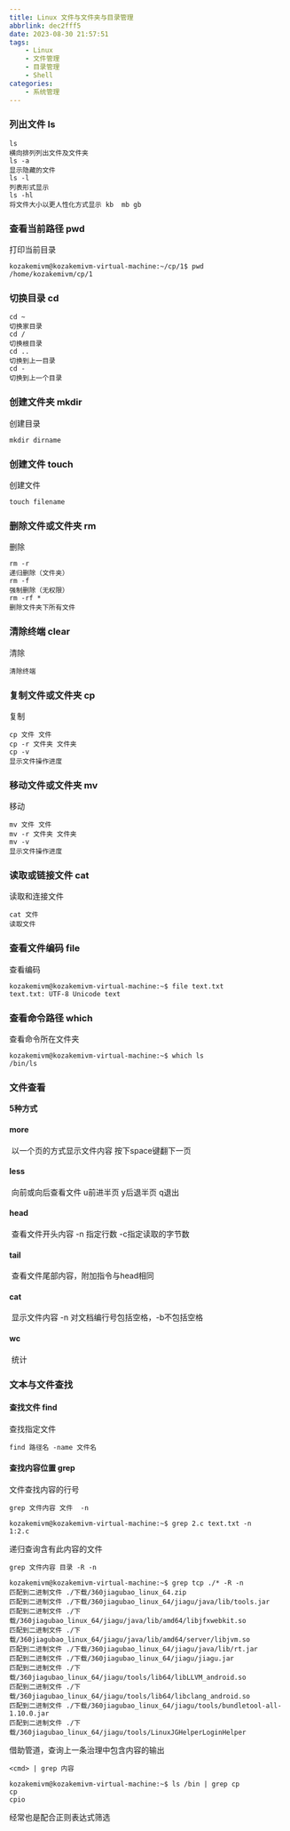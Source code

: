 ```yaml
---
title: Linux 文件与文件夹与目录管理
abbrlink: dec2fff5
date: 2023-08-30 21:57:51
tags:
    - Linux
    - 文件管理
    - 目录管理
    - Shell
categories:
    - 系统管理
---
```


### 列出文件 ls

```shell
ls
横向排列列出文件及文件夹
ls -a
显示隐藏的文件
ls -l
列表形式显示
ls -hl
将文件大小以更人性化方式显示 kb  mb gb
```

### 查看当前路径 pwd

打印当前目录

```shell
kozakemivm@kozakemivm-virtual-machine:~/cp/1$ pwd
/home/kozakemivm/cp/1
```

### 切换目录 cd

```shell
cd ~
切换家目录
cd /
切换根目录
cd ..
切换到上一目录
cd -
切换到上一个目录
```

### 创建文件夹 mkdir

创建目录

```shell
mkdir dirname
```

### 创建文件 touch

创建文件

```shell
touch filename
```

### 删除文件或文件夹 rm

删除

```shell
rm -r
递归删除（文件夹）
rm -f
强制删除（无权限）
rm -rf *
删除文件夹下所有文件
```

### 清除终端 clear

清除

```shell
清除终端
```

### 复制文件或文件夹 cp

复制

```shell
cp 文件 文件
cp -r 文件夹 文件夹
cp -v 
显示文件操作进度
```

### 移动文件或文件夹 mv

移动

```shell
mv 文件 文件
mv -r 文件夹 文件夹
mv -v 
显示文件操作进度
```

### 读取或链接文件 cat

读取和连接文件

```shell
cat 文件
读取文件
```

### 查看文件编码 file

查看编码

```shell
kozakemivm@kozakemivm-virtual-machine:~$ file text.txt 
text.txt: UTF-8 Unicode text
```

### 查看命令路径 which

查看命令所在文件夹

```shell
kozakemivm@kozakemivm-virtual-machine:~$ which ls
/bin/ls
```

### 文件查看

**5种方式**

#### more

​	以一个页的方式显示文件内容 按下space键翻下一页

#### less

​	向前或向后查看文件 u前进半页 y后退半页 q退出

#### head

​	查看文件开头内容 -n 指定行数 -c指定读取的字节数

#### tail

​	查看文件尾部内容，附加指令与head相同

#### cat

​	显示文件内容 -n 对文档编行号包括空格，-b不包括空格

#### **wc**

​	统计
### 文本与文件查找

#### 查找文件 find

查找指定文件

```shell
find 路径名 -name 文件名
```

#### 查找内容位置 grep

文件查找内容的行号

```shell
grep 文件内容 文件  -n
```

```shell
kozakemivm@kozakemivm-virtual-machine:~$ grep 2.c text.txt -n
1:2.c
```

递归查询含有此内容的文件

```shell
grep 文件内容 目录 -R -n
```

```shell
kozakemivm@kozakemivm-virtual-machine:~$ grep tcp ./* -R -n
匹配到二进制文件 ./下载/360jiagubao_linux_64.zip
匹配到二进制文件 ./下载/360jiagubao_linux_64/jiagu/java/lib/tools.jar
匹配到二进制文件 ./下载/360jiagubao_linux_64/jiagu/java/lib/amd64/libjfxwebkit.so
匹配到二进制文件 ./下载/360jiagubao_linux_64/jiagu/java/lib/amd64/server/libjvm.so
匹配到二进制文件 ./下载/360jiagubao_linux_64/jiagu/java/lib/rt.jar
匹配到二进制文件 ./下载/360jiagubao_linux_64/jiagu/jiagu.jar
匹配到二进制文件 ./下载/360jiagubao_linux_64/jiagu/tools/lib64/libLLVM_android.so
匹配到二进制文件 ./下载/360jiagubao_linux_64/jiagu/tools/lib64/libclang_android.so
匹配到二进制文件 ./下载/360jiagubao_linux_64/jiagu/tools/bundletool-all-1.10.0.jar
匹配到二进制文件 ./下载/360jiagubao_linux_64/jiagu/tools/LinuxJGHelperLoginHelper
```

借助管道，查询上一条治理中包含内容的输出

```shell
<cmd> | grep 内容
```

```shell
kozakemivm@kozakemivm-virtual-machine:~$ ls /bin | grep cp
cp
cpio
```

经常也是配合正则表达式筛选

